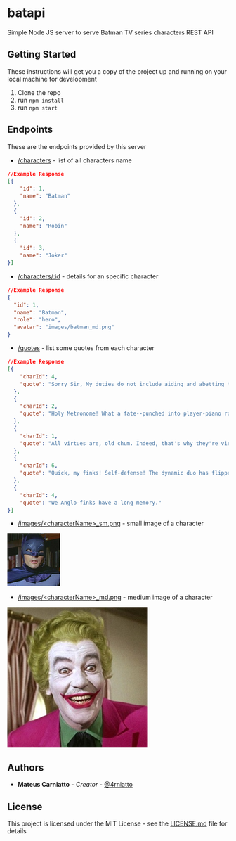# batapi

Simple Node JS server to serve Batman TV series characters  REST API

## Getting Started

These instructions will get you a copy of the project up and running on your local machine for development

1. Clone the repo
2. run `npm install`
3. run `npm start`

## Endpoints

These are the endpoints provided by this server

- [/characters](http://localhost:3000/characters) - list of all characters name
```json
//Example Response
[{
    "id": 1,
    "name": "Batman"
  },
  {
    "id": 2,
    "name": "Robin"
  },
  {
    "id": 3,
    "name": "Joker"
}]
```
- [/characters/:id](http://localhost:3000/characters/1) - details for an specific character
```json
//Example Response
{
  "id": 1,
  "name": "Batman",
  "role": "hero",
  "avatar": "images/batman_md.png"
}
```
- [/quotes](http://localhost:3000/quotes) - list some quotes from each character
```json
//Example Response
[{
    "charId": 4,
    "quote": "Sorry Sir, My duties do not include aiding and abetting thievery"
  },
  {
    "charId": 2,
    "quote": "Holy Metronome! What a fate--punched into player-piano rolls!"
  },
  {
    "charId": 1,
    "quote": "All virtues are, old chum. Indeed, that's why they're virtues."
  },
  {
    "charId": 6,
    "quote": "Quick, my finks! Self-defense! The dynamic duo has flipped their wings!"
  },
  {
    "charId": 4,
    "quote": "We Anglo-finks have a long memory."
}]
```
- [/images/\<characterName\>_sm.png](http://localhost:3000/batman_sm.png) - small image of a character

![small character image](https://github.com/Carniatto/batapi/blob/master/images/batman_sm.png)

- [/images/\<characterName\>_md.png](http://localhost:3000/joker_md.png) - medium image of a character

![small character image](https://github.com/Carniatto/batapi/blob/master/images/joker_md.png)

## Authors

* **Mateus Carniatto** - *Creator* - [@4rniatto](https://twitter.com/c4rniatto) 

## License

This project is licensed under the MIT License - see the [LICENSE.md](LICENSE.md) file for details
